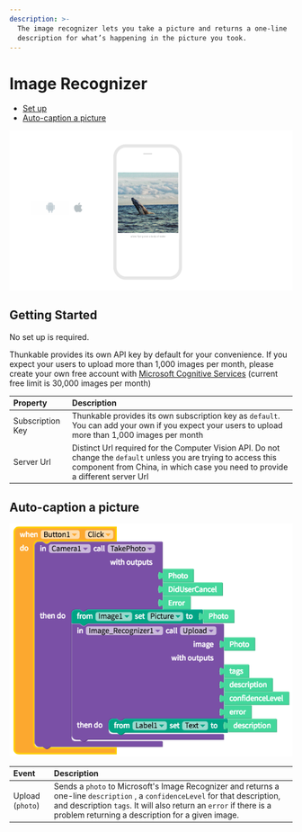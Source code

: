 ```yaml
---
description: >-
  The image recognizer lets you take a picture and returns a one-line
  description for what’s happening in the picture you took.
---
```


# Image Recognizer

* [Set up](image-recognizer.md#set-up)
* [Auto-caption a picture](image-recognizer.md#auto-caption-a-picture)

![](.gitbook/assets/image-recognizer-microsoft-fig-1.png)

## Getting Started

No set up is required.

Thunkable provides its own API key by default for your convenience. If you expect your users to upload more than 1,000 images per month, please create your own free account with [Microsoft Cognitive Services](https://azure.microsoft.com/en-us/services/cognitive-services/) \(current free limit is 30,000 images per month\)

| Property | Description |
| :--- | :--- |
| Subscription Key | Thunkable provides its own subscription key as `default`. You can add your own if you expect your users to upload more than 1,000 images per month |
| Server Url | Distinct Url required for the Computer Vision API. Do not change the `default` unless you are trying to access this component from China, in which case you need to provide a different server Url |

## Auto-caption a picture

![](.gitbook/assets/image-recognizer-microsoft-fig-2.png)

| Event | Description |
| :--- | :--- |
| Upload \(`photo`\) | Sends a `photo` to Microsoft's Image Recognizer and returns a one-line `description` , a `confidenceLevel` for that description, and description `tags`.  It will also return an `error` if there is a problem returning a description for a given image. |

